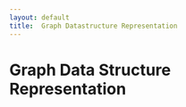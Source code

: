 ```yaml
---
layout: default
title:  Graph Datastructure Representation
---
```


# Graph Data Structure Representation

